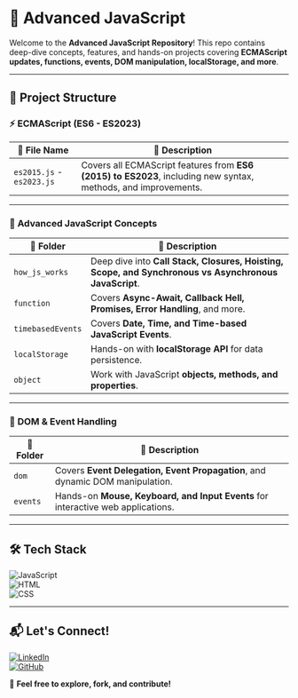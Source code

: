 # 🚀 Advanced JavaScript  

Welcome to the **Advanced JavaScript Repository**! This repo contains deep-dive concepts, features, and hands-on projects covering **ECMAScript updates, functions, events, DOM manipulation, localStorage, and more**.  

---

## 📂 Project Structure  

### ⚡ **ECMAScript (ES6 - ES2023)**  
| 📁 **File Name**  | 📝 **Description** |
|------------------|-------------------|
| `es2015.js` - `es2023.js` | Covers all ECMAScript features from **ES6 (2015) to ES2023**, including new syntax, methods, and improvements. |

---

### 🌟 **Advanced JavaScript Concepts**  
| 📁 **Folder**       | 📝 **Description** |
|-------------------|-------------------|
| `how_js_works`   | Deep dive into **Call Stack, Closures, Hoisting, Scope, and Synchronous vs Asynchronous JavaScript**. |
| `function`       | Covers **Async-Await, Callback Hell, Promises, Error Handling**, and more. |
| `timebasedEvents`| Covers **Date, Time, and Time-based JavaScript Events**. |
| `localStorage`   | Hands-on with **localStorage API** for data persistence. |
| `object`         | Work with JavaScript **objects, methods, and properties**. |

---

### 🎯 **DOM & Event Handling**  
| 📁 **Folder**          | 📝 **Description** |
|----------------------|-------------------|
| `dom`               | Covers **Event Delegation, Event Propagation**, and dynamic DOM manipulation. |
| `events`            | Hands-on **Mouse, Keyboard, and Input Events** for interactive web applications. |

---

## 🛠️ **Tech Stack**  

![JavaScript](https://img.shields.io/badge/-JavaScript-yellow?style=for-the-badge&logo=javascript)  
![HTML](https://img.shields.io/badge/-HTML-orange?style=for-the-badge&logo=html5)  
![CSS](https://img.shields.io/badge/-CSS-blue?style=for-the-badge&logo=css3)  

---

## 📬 **Let's Connect!**  

[![LinkedIn](https://img.shields.io/badge/LinkedIn-Connect-blue?style=for-the-badge&logo=linkedin)](https://www.linkedin.com/in/vanshu778/)  
[![GitHub](https://img.shields.io/badge/GitHub-Follow-black?style=for-the-badge&logo=github)](https://github.com/vanshu778)  

🚀 **Feel free to explore, fork, and contribute!**  
